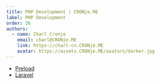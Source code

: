 ```yaml
---
title: PHP Development | CRONje.ME
label: PHP Development 
order: 26
authors:
  - name: Charl Cronje
    email: charl@CRONje.ME
    link: https://charl-cv.CRONje.ME
    avatar: https://assets.CRONje.ME/avatars/darker.jpg
---
```


- [Preload](./preload.md)
- [Laravel](laravel/README.md)
